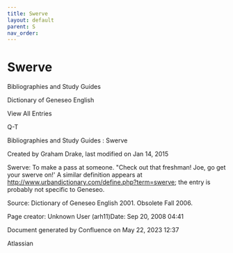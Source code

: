 ```yaml
---
title: Swerve
layout: default
parent: S
nav_order:
---
```


# Swerve

Bibliographies and Study Guides

Dictionary of Geneseo English

View All Entries

Q-T

Bibliographies and Study Guides : Swerve

Created by  Graham Drake, last modified on Jan 14, 2015

Swerve:  To make a pass at someone. &quot;Check out that freshman! Joe, go get your swerve on!'  A similar definition appears at http://www.urbandictionary.com/define.php?term=swerve; the entry is probably not specific to Geneseo.

Source: Dictionary of Geneseo English 2001. Obsolete Fall 2006.

Page creator: Unknown User (arh11)Date: Sep 20, 2008 04:41

Document generated by Confluence on May 22, 2023 12:37

Atlassian
